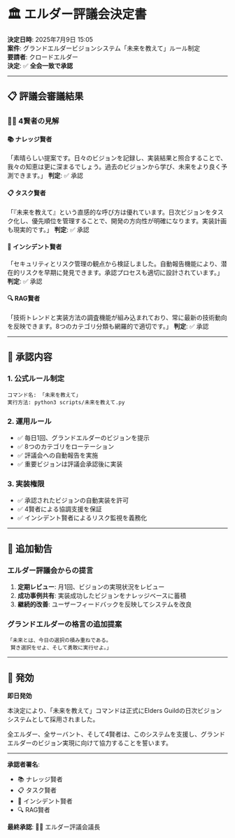 # 🏛️ エルダー評議会決定書

**決定日時**: 2025年7月9日 15:05  
**案件**: グランドエルダービジョンシステム「未来を教えて」ルール制定  
**要請者**: クロードエルダー  
**決定**: ✅ **全会一致で承認**

---

## 📋 評議会審議結果

### 🧙‍♂️ 4賢者の見解

#### 📚 **ナレッジ賢者**
「素晴らしい提案です。日々のビジョンを記録し、実装結果と照合することで、我々の知恵は更に深まるでしょう。過去のビジョンから学び、未来をより良く予測できます。」
**判定**: ✅ 承認

#### 📋 **タスク賢者**
「『未来を教えて』という直感的な呼び方は優れています。日次ビジョンをタスク化し、優先順位を管理することで、開発の方向性が明確になります。実装計画も現実的です。」
**判定**: ✅ 承認

#### 🚨 **インシデント賢者**
「セキュリティとリスク管理の観点から検証しました。自動報告機能により、潜在的リスクを早期に発見できます。承認プロセスも適切に設計されています。」
**判定**: ✅ 承認

#### 🔍 **RAG賢者**
「技術トレンドと実装方法の調査機能が組み込まれており、常に最新の技術動向を反映できます。8つのカテゴリ分類も網羅的で適切です。」
**判定**: ✅ 承認

---

## 🎯 承認内容

### 1. **公式ルール制定**
```
コマンド名: 「未来を教えて」
実行方法: python3 scripts/未来を教えて.py
```

### 2. **運用ルール**
- ✅ 毎日1回、グランドエルダーのビジョンを提示
- ✅ 8つのカテゴリをローテーション
- ✅ 評議会への自動報告を実施
- ✅ 重要ビジョンは評議会承認後に実装

### 3. **実装権限**
- ✅ 承認されたビジョンの自動実装を許可
- ✅ 4賢者による協調支援を保証
- ✅ インシデント賢者によるリスク監視を義務化

---

## 📝 追加勧告

### エルダー評議会からの提言

1. **定期レビュー**: 月1回、ビジョンの実現状況をレビュー
2. **成功事例共有**: 実装成功したビジョンをナレッジベースに蓄積
3. **継続的改善**: ユーザーフィードバックを反映してシステムを改良

### グランドエルダーの格言の追加提案
```
「未来とは、今日の選択の積み重ねである。
 賢き選択をせよ、そして勇敢に実行せよ。」
```

---

## 🌟 発効

**即日発効**

本決定により、「未来を教えて」コマンドは正式にElders Guildの日次ビジョンシステムとして採用されました。

全エルダー、全サーバント、そして4賢者は、このシステムを支援し、グランドエルダーのビジョン実現に向けて協力することを誓います。

---

**承認者署名**:
- 📚 ナレッジ賢者
- 📋 タスク賢者  
- 🚨 インシデント賢者
- 🔍 RAG賢者

**最終承認**: 🧙‍♂️ エルダー評議会議長
